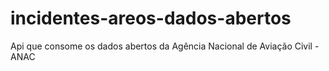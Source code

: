 # incidentes-areos-dados-abertos
Api que consome os dados abertos da Agência Nacional de Aviação Civil - ANAC
